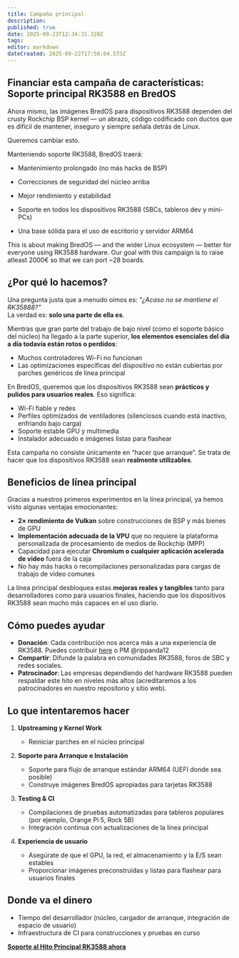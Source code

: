 ```yaml
---
title: Campaña principal
description:
published: true
date: 2025-09-23T12:34:31.320Z
tags:
editor: markdown
dateCreated: 2025-09-22T17:56:04.573Z
---
```


## Financiar esta campaña de características: Soporte principal RK3588 en BredOS

Ahora mismo, las imágenes BredOS para dispositivos RK3588 dependen del crusty Rockchip BSP kernel — un abrazo, código codificado con ductos que es difícil de mantener, inseguro y siempre señala detrás de Linux.

Queremos cambiar esto.

Manteniendo soporte RK3588, BredOS traerá:

- Mantenimiento prolongado (no más hacks de BSP)

- Correcciones de seguridad del núcleo arriba

- Mejor rendimiento y estabilidad

- Soporte en todos los dispositivos RK3588 (SBCs, tableros dev y mini-PCs)

- Una base sólida para el uso de escritorio y servidor ARM64

This is about making BredOS — and the wider Linux ecosystem — better for everyone using RK3588 hardware.
Our goal with this campaign is to raise atleast 2000€ so that we can port ~28 boards.

## ¿Por qué lo hacemos?

Una pregunta justa que a menudo oímos es: _"¿Acaso no se mantiene el RK35888?"_\
La verdad es: **solo una parte de ella es**.

Mientras que gran parte del trabajo de bajo nivel (como el soporte básico del núcleo) ha llegado a la parte superior, **los elementos esenciales del día a día todavía están rotos o perdidos**:

- Muchos controladores Wi-Fi no funcionan
- Las optimizaciones específicas del dispositivo no están cubiertas por parches genéricos de línea principal

En BredOS, queremos que los dispositivos RK3588 sean **prácticos y pulidos para usuarios reales**. Eso significa:

- Wi-Fi fiable y redes
- Perfiles optimizados de ventiladores (silenciosos cuando está inactivo, enfriando bajo carga)
- Soporte estable GPU y multimedia
- Instalador adecuado e imágenes listas para flashear

Esta campaña no consiste únicamente en “hacer que arranque”. Se trata de hacer que los dispositivos RK3588 sean **realmente utilizables**.

## Beneficios de línea principal

Gracias a nuestros primeros experimentos en la línea principal, ya hemos visto algunas ventajas emocionantes:

- **2× rendimiento de Vulkan** sobre construcciones de BSP y más bienes de GPU
- **Implementación adecuada de la VPU** que no requiere la plataforma personalizada de procesamiento de medios de Rockchip (MPP)
- Capacidad para ejecutar **Chromium o cualquier aplicación acelerada de video** fuera de la caja
- No hay más hacks o recompilaciones personalizadas para cargas de trabajo de vídeo comunes

La línea principal desbloquea estas **mejoras reales y tangibles** tanto para desarrolladores como para usuarios finales, haciendo que los dispositivos RK3588 sean mucho más capaces en el uso diario.

## Cómo puedes ayudar

- **Donación**: Cada contribución nos acerca más a una experiencia de RK3588. Puedes contribuir [here](https://ko-fi.com/Z8Z3I4J0P) o PM @rippanda12
- **Compartir**: Difunde la palabra en comunidades RK3588, foros de SBC y redes sociales.
- **Patrocinador**: Las empresas dependiendo del hardware RK3588 pueden respaldar este hito en niveles más altos (acreditaremos a los patrocinadores en nuestro repositorio y sitio web).

## Lo que intentaremos hacer

1. **Upstreaming y Kernel Work**
   - Reiniciar parches en el núcleo principal

2. **Soporte para Arranque e Instalación**
   - Soporte para flujo de arranque estándar ARM64 (UEFI donde sea posible)
   - Construye imágenes BredOS apropiadas para tarjetas RK3588

3. **Testing & CI**
   - Compilaciones de pruebas automatizadas para tableros populares (por ejemplo, Orange Pi 5, Rock 5B)
   - Integración continua con actualizaciones de la línea principal

4. **Experiencia de usuario**
   - Asegúrate de que el GPU, la red, el almacenamiento y la E/S sean estables
   - Proporcionar imágenes preconstruidas y listas para flashear para usuarios finales

## Donde va el dinero

- Tiempo del desarrollador (núcleo, cargador de arranque, integración de espacio de usuario)
- Infraestructura de CI para construcciones y pruebas en curso

**[Soporte al Hito Principal RK3588 ahora](https://ko-fi.com/Z8Z3I4J0P)**
